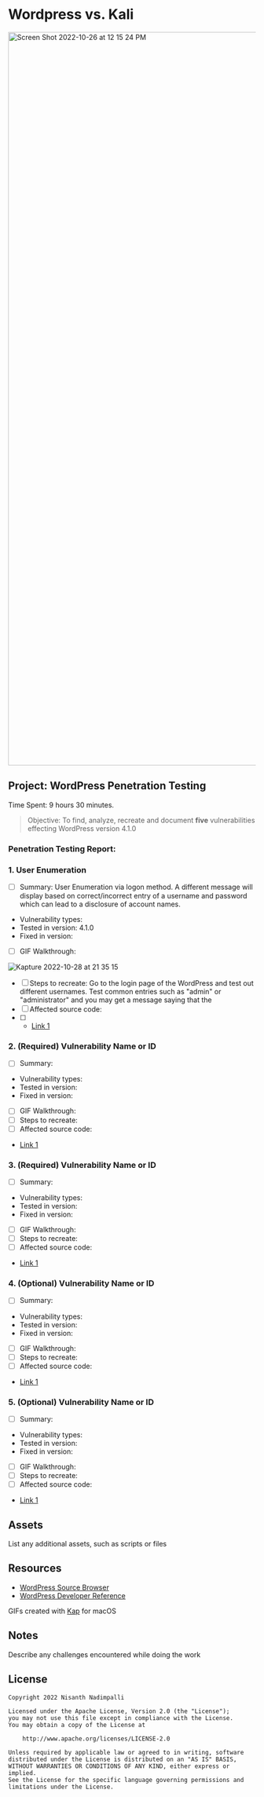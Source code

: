 # Wordpress vs. Kali

<img width="1494" alt="Screen Shot 2022-10-26 at 12 15 24 PM" src="https://user-images.githubusercontent.com/70921921/198755535-4dac0428-9b6b-4746-94ec-39640e76a66e.png">

## Project: WordPress Penetration Testing

Time Spent: 9 hours 30 minutes. 
> Objective: To find, analyze, recreate and document **five** vulnerabilities effecting WordPress version 4.1.0

### Penetration Testing Report:

### 1. User Enumeration

- [ ] Summary: User Enumeration via logon method. A different message will display based on correct/incorrect entry of a username and password which can lead to a disclosure of account names.
- Vulnerability types: 
- Tested in version: 4.1.0
- Fixed in version: 
- [ ] GIF Walkthrough: 

![Kapture 2022-10-28 at 21 35 15](https://user-images.githubusercontent.com/70921921/198755917-5562a951-b888-4e60-ac89-16163c423f2c.gif)
- [ ] Steps to recreate: Go to the login page of the WordPress and test out different usernames. Test common entries such as "admin" or "administrator" and you may get a message saying that the 
- [ ] Affected source code:
- [ ] - [Link 1](https://core.trac.wordpress.org/browser/tags/version/src/source_file.php)
  
### 2. (Required) Vulnerability Name or ID

- [ ] Summary: 
- Vulnerability types:
- Tested in version:
- Fixed in version: 
- [ ] GIF Walkthrough: 
- [ ] Steps to recreate: 
- [ ] Affected source code:
- [Link 1](https://core.trac.wordpress.org/browser/tags/version/src/source_file.php)

### 3. (Required) Vulnerability Name or ID

- [ ] Summary: 
- Vulnerability types:
- Tested in version:
- Fixed in version: 
- [ ] GIF Walkthrough: 
- [ ] Steps to recreate: 
- [ ] Affected source code:
- [Link 1](https://core.trac.wordpress.org/browser/tags/version/src/source_file.php)

### 4. (Optional) Vulnerability Name or ID

- [ ] Summary: 
- Vulnerability types:
- Tested in version:
- Fixed in version: 
- [ ] GIF Walkthrough: 
- [ ] Steps to recreate: 
- [ ] Affected source code:
- [Link 1](https://core.trac.wordpress.org/browser/tags/version/src/source_file.php)

### 5. (Optional) Vulnerability Name or ID

- [ ] Summary: 
- Vulnerability types:
- Tested in version:
- Fixed in version: 
- [ ] GIF Walkthrough: 
- [ ] Steps to recreate: 
- [ ] Affected source code:
- [Link 1](https://core.trac.wordpress.org/browser/tags/version/src/source_file.php) 

## Assets

List any additional assets, such as scripts or files

## Resources

- [WordPress Source Browser](https://core.trac.wordpress.org/browser/)
- [WordPress Developer Reference](https://developer.wordpress.org/reference/)

GIFs created with
[Kap](https://getkap.co/) for macOS


## Notes

Describe any challenges encountered while doing the work

## License

    Copyright 2022 Nisanth Nadimpalli

    Licensed under the Apache License, Version 2.0 (the "License");
    you may not use this file except in compliance with the License.
    You may obtain a copy of the License at

        http://www.apache.org/licenses/LICENSE-2.0

    Unless required by applicable law or agreed to in writing, software
    distributed under the License is distributed on an "AS IS" BASIS,
    WITHOUT WARRANTIES OR CONDITIONS OF ANY KIND, either express or implied.
    See the License for the specific language governing permissions and
    limitations under the License.
